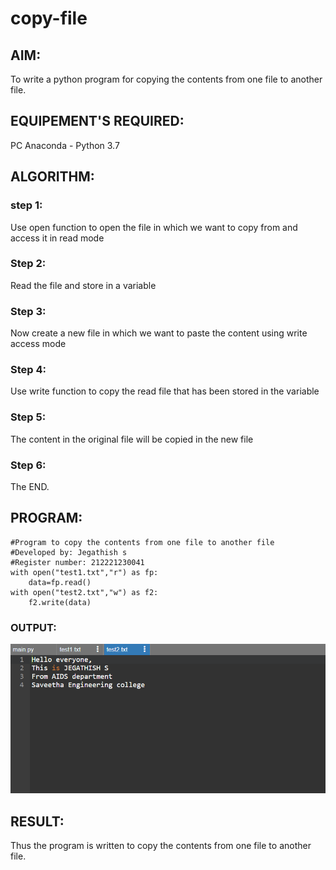 # copy-file
## AIM:
To write a python program for copying the contents from one file to another file.
## EQUIPEMENT'S REQUIRED: 
PC
Anaconda - Python 3.7
## ALGORITHM: 
### step 1:
Use open function to open the file in which we want to copy from and access it in read mode

### Step 2:
Read the file and store in a variable

### Step 3:
Now create a new file in which we want to paste the content using write access mode

### Step 4:
Use write function to copy the read file that has been stored in the variable

### Step 5:
The content in the original file will be copied in the new file

### Step 6:
The END.
## PROGRAM:
```
#Program to copy the contents from one file to another file
#Developed by: Jegathish s
#Register number: 212221230041
with open("test1.txt","r") as fp:
    data=fp.read()
with open("test2.txt","w") as f2:
    f2.write(data)
```
### OUTPUT:
![output](copy.png)


## RESULT:
Thus the program is written to copy the contents from one file to another file.